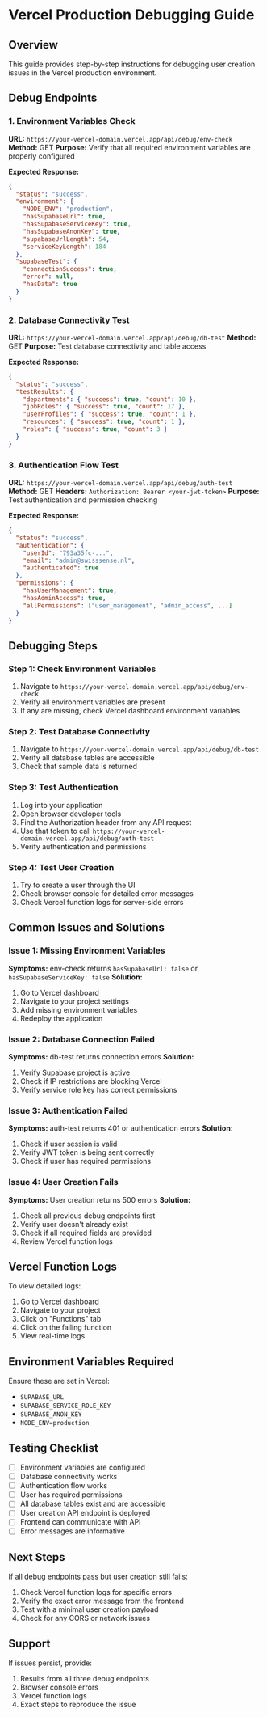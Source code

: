 # Vercel Production Debugging Guide

## Overview
This guide provides step-by-step instructions for debugging user creation issues in the Vercel production environment.

## Debug Endpoints

### 1. Environment Variables Check
**URL:** `https://your-vercel-domain.vercel.app/api/debug/env-check`
**Method:** GET
**Purpose:** Verify that all required environment variables are properly configured

**Expected Response:**
```json
{
  "status": "success",
  "environment": {
    "NODE_ENV": "production",
    "hasSupabaseUrl": true,
    "hasSupabaseServiceKey": true,
    "hasSupabaseAnonKey": true,
    "supabaseUrlLength": 54,
    "serviceKeyLength": 184
  },
  "supabaseTest": {
    "connectionSuccess": true,
    "error": null,
    "hasData": true
  }
}
```

### 2. Database Connectivity Test
**URL:** `https://your-vercel-domain.vercel.app/api/debug/db-test`
**Method:** GET
**Purpose:** Test database connectivity and table access

**Expected Response:**
```json
{
  "status": "success",
  "testResults": {
    "departments": { "success": true, "count": 10 },
    "jobRoles": { "success": true, "count": 17 },
    "userProfiles": { "success": true, "count": 1 },
    "resources": { "success": true, "count": 1 },
    "roles": { "success": true, "count": 3 }
  }
}
```

### 3. Authentication Flow Test
**URL:** `https://your-vercel-domain.vercel.app/api/debug/auth-test`
**Method:** GET
**Headers:** `Authorization: Bearer <your-jwt-token>`
**Purpose:** Test authentication and permission checking

**Expected Response:**
```json
{
  "status": "success",
  "authentication": {
    "userId": "793a35fc-...",
    "email": "admin@swisssense.nl",
    "authenticated": true
  },
  "permissions": {
    "hasUserManagement": true,
    "hasAdminAccess": true,
    "allPermissions": ["user_management", "admin_access", ...]
  }
}
```

## Debugging Steps

### Step 1: Check Environment Variables
1. Navigate to `https://your-vercel-domain.vercel.app/api/debug/env-check`
2. Verify all environment variables are present
3. If any are missing, check Vercel dashboard environment variables

### Step 2: Test Database Connectivity
1. Navigate to `https://your-vercel-domain.vercel.app/api/debug/db-test`
2. Verify all database tables are accessible
3. Check that sample data is returned

### Step 3: Test Authentication
1. Log into your application
2. Open browser developer tools
3. Find the Authorization header from any API request
4. Use that token to call `https://your-vercel-domain.vercel.app/api/debug/auth-test`
5. Verify authentication and permissions

### Step 4: Test User Creation
1. Try to create a user through the UI
2. Check browser console for detailed error messages
3. Check Vercel function logs for server-side errors

## Common Issues and Solutions

### Issue 1: Missing Environment Variables
**Symptoms:** env-check returns `hasSupabaseUrl: false` or `hasSupabaseServiceKey: false`
**Solution:** 
1. Go to Vercel dashboard
2. Navigate to your project settings
3. Add missing environment variables
4. Redeploy the application

### Issue 2: Database Connection Failed
**Symptoms:** db-test returns connection errors
**Solution:**
1. Verify Supabase project is active
2. Check if IP restrictions are blocking Vercel
3. Verify service role key has correct permissions

### Issue 3: Authentication Failed
**Symptoms:** auth-test returns 401 or authentication errors
**Solution:**
1. Check if user session is valid
2. Verify JWT token is being sent correctly
3. Check if user has required permissions

### Issue 4: User Creation Fails
**Symptoms:** User creation returns 500 errors
**Solution:**
1. Check all previous debug endpoints first
2. Verify user doesn't already exist
3. Check if all required fields are provided
4. Review Vercel function logs

## Vercel Function Logs

To view detailed logs:
1. Go to Vercel dashboard
2. Navigate to your project
3. Click on "Functions" tab
4. Click on the failing function
5. View real-time logs

## Environment Variables Required

Ensure these are set in Vercel:
- `SUPABASE_URL`
- `SUPABASE_SERVICE_ROLE_KEY`
- `SUPABASE_ANON_KEY`
- `NODE_ENV=production`

## Testing Checklist

- [ ] Environment variables are configured
- [ ] Database connectivity works
- [ ] Authentication flow works
- [ ] User has required permissions
- [ ] All database tables exist and are accessible
- [ ] User creation API endpoint is deployed
- [ ] Frontend can communicate with API
- [ ] Error messages are informative

## Next Steps

If all debug endpoints pass but user creation still fails:
1. Check Vercel function logs for specific errors
2. Verify the exact error message from the frontend
3. Test with a minimal user creation payload
4. Check for any CORS or network issues

## Support

If issues persist, provide:
1. Results from all three debug endpoints
2. Browser console errors
3. Vercel function logs
4. Exact steps to reproduce the issue
